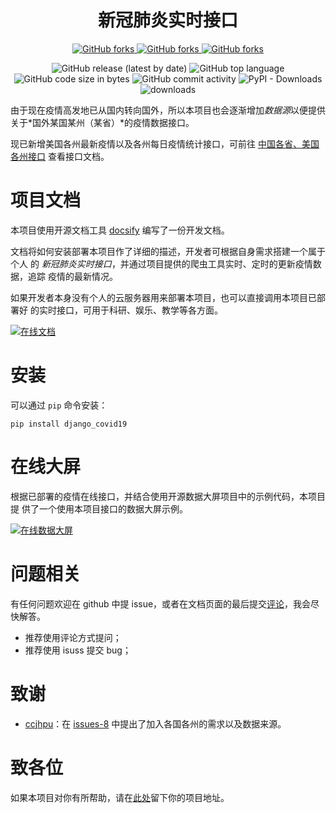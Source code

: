 <div align="center">

# 新冠肺炎实时接口

<p>
    <!-- Place this tag where you want the button to render. -->
    <a class="github-button" href="https://github.com/leafcoder/django-covid19/subscription" data-color-scheme="no-preference: light; light: light; dark: dark;" data-show-count="true" aria-label="Watch leafcoder/django-covid19 on GitHub">
        <img alt="GitHub forks" src="https://img.shields.io/github/watchers/leafcoder/django-covid19?style=social">
    </a>
    <a class="github-button" href="https://github.com/leafcoder/django-covid19" data-color-scheme="no-preference: light; light: light; dark: dark;" data-show-count="true" aria-label="Star leafcoder/django-covid19 on GitHub">
        <img alt="GitHub forks" src="https://img.shields.io/github/stars/leafcoder/django-covid19?style=social">
    </a>
    <a class="github-button" href="https://github.com/leafcoder/django-covid19/fork" data-color-scheme="no-preference: light; light: light; dark: dark;" data-show-count="true" aria-label="Fork leafcoder/django-covid19 on GitHub">
        <img alt="GitHub forks" src="https://img.shields.io/github/forks/leafcoder/django-covid19?style=social">
    </a>
</p>

<p>
    <img src="https://img.shields.io/github/v/release/leafcoder/django-covid19" data-origin="https://img.shields.io/github/v/release/leafcoder/django-covid19" alt="GitHub release (latest by date)">
    <img src="https://img.shields.io/github/languages/top/leafcoder/django-covid19" data-origin="https://img.shields.io/github/languages/top/leafcoder/django-covid19" alt="GitHub top language">
    <img src="https://img.shields.io/github/languages/code-size/leafcoder/django-covid19" data-origin="https://img.shields.io/github/languages/code-size/leafcoder/django-covid19" alt="GitHub code size in bytes">
    <img src="https://img.shields.io/github/commit-activity/w/leafcoder/django-covid19" data-origin="https://img.shields.io/github/commit-activity/w/leafcoder/django-covid19" alt="GitHub commit activity">
    <img src="https://img.shields.io/pypi/dm/django_covid19" data-origin="https://img.shields.io/pypi/dm/django_covid19" alt="PyPI - Downloads">
    <img src="https://static.pepy.tech/badge/django-covid19" data-origin="https://pepy.tech/badge/django-covid19" alt="downloads">
</p>
</div>

由于现在疫情高发地已从国内转向国外，所以本项目也会逐渐增加*数据源*以便提供关于*国外某国某州（某省）*的疫情数据接口。

现已新增美国各州最新疫情以及各州每日疫情统计接口，可前往 [中国各省、美国各州接口](http://ncov.leafcoder.cn/docs/#/?id=province) 查看接口文档。

# 项目文档

本项目使用开源文档工具 [docsify](https://docsify.js.org) 编写了一份开发文档。

文档将如何安装部署本项目作了详细的描述，开发者可根据自身需求搭建一个属于个人
的 *新冠肺炎实时接口*，并通过项目提供的爬虫工具实时、定时的更新疫情数据，追踪
疫情的最新情况。

如果开发者本身没有个人的云服务器用来部署本项目，也可以直接调用本项目已部署好
的实时接口，可用于科研、娱乐、教学等各方面。

[![在线文档](https://raw.githubusercontent.com/leafcoder/django-covid19/master/docs/images/docs.png)](http://ncov.leafcoder.cn/docs/)

# 安装

可以通过 `pip` 命令安装：

    pip install django_covid19

# 在线大屏

根据已部署的疫情在线接口，并结合使用开源数据大屏项目中的示例代码，本项目提
供了一个使用本项目接口的数据大屏示例。

[![在线数据大屏](https://raw.githubusercontent.com/leafcoder/django-covid19/master/docs/images/dashboard.png)](http://ncov.leafcoder.cn/demo)

# 问题相关

有任何问题欢迎在 github 中提 issue，或者在文档页面的最后提交[评论](http://ncov.leafcoder.cn/docs/#/?id=detail-1)，我会尽快解答。

* 推荐使用评论方式提问；
* 推荐使用 isuss 提交 bug；

# 致谢

* [ccjhpu](https://github.com/ccjhpu)：在 [issues-8](https://github.com/leafcoder/django-covid19/issues/8) 中提出了加入各国各州的需求以及数据来源。

# 致各位

如果本项目对你有所帮助，请在[此处](http://ncov.leafcoder.cn/docs/#/?id=detail-1)留下你的项目地址。
